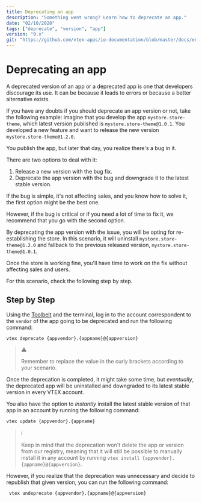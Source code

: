 ```yaml
---
title: Deprecating an app
description: "Something went wrong? Learn how to deprecate an app."
date: "02/10/2020"
tags: ["deprecate", "version", "app"]
version: "0.x"
git: "https://github.com/vtex-apps/io-documentation/blob/master/docs/en/Recipes/development/deprecating-an-app.md"
---
```


# Deprecating an app

A deprecated version of an app or a deprecated app is one that developers discourage its use. It can be because it leads to errors or because a better alternative exists.

If you have any doubts if you should deprecate an app version or not, take the following example: imagine that you develop the app `mystore.store-theme`, which latest version published is `mystore.store-theme@1.0.1`. You developed a new feature and want to release the new version `mystore.store-theme@1.2.0`. 

You publish the app, but later that day, you realize there's a bug in it. 

There are two options to deal with it:

1. Release a new version with the bug fix.
2. Deprecate the app version with the bug and downgrade it to the latest stable version.

If the bug is simple, it's not affecting sales, and you know how to solve it, the first option might be the best one.

However, if the bug is critical or if you need a lot of time to fix it, we recommend that you go with the second option. 

By deprecating the app version with the issue, you will be opting for re-establishing the store. In this scenario, it will uninstall `mystore.store-theme@1.2.0` and fallback to the previous released version, `mystore.store-theme@1.0.1`.

Once the store is working fine, you'll have time to work on the fix without affecting sales and users.

For this scenario, check the following step by step. 

## Step by Step

Using the [Toolbelt](https://vtex.io/docs/concepts/toolbelt/) and the terminal, log in to the account correspondent to the `vendor` of the app going to be deprecated and run the following command:

```
vtex deprecate {appvendor}.{appname}@{appversion}
```

> :warning:
>
> Remember to replace the value in the curly brackets according to your scenario.

Once the deprecation is completed, it might take some time, but *eventually*, the deprecated app will be uninstalled and downgraded to its latest stable version in every VTEX account.

You also have the option to *instantly* install the latest stable version of that app in an account by running the following command:

```
vtex update {appvendor}.{appname}
```

> :information_source:
>
> Keep in mind that the deprecation won't delete the app or version from our registry, meaning that it will still be possible to manually install it in any account by running `vtex install {appvendor}.{appname}@{appversion}`.

However, if you realize that the deprecation was unnecessary and decide to republish that given version, you can run the following command:

```
 vtex undeprecate {appvendor}.{appname}@{appversion}
```
